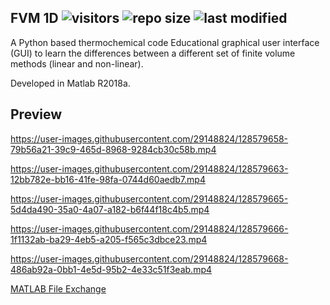 ## FVM 1D  ![visitors](https://visitor-badge.glitch.me/badge?page_id=https://github.com/AlbertoCuadra/FVM_1D/)   ![repo size](https://img.shields.io/github/repo-size/AlbertoCuadra/FVM_1D) ![last modified](https://img.shields.io/github/last-commit/AlbertoCuadra/FVM_1D)
A Python based thermochemical code
Educational graphical user interface (GUI) to learn the differences between a different set of finite volume methods (linear and non-linear). 

Developed in Matlab R2018a.

## Preview



https://user-images.githubusercontent.com/29148824/128579658-79b56a21-39c9-465d-8968-9284cb30c58b.mp4



https://user-images.githubusercontent.com/29148824/128579663-12bb782e-bb16-41fe-98fa-0744d60aedb7.mp4



https://user-images.githubusercontent.com/29148824/128579665-5d4da490-35a0-4a07-a182-b6f44f18c4b5.mp4



https://user-images.githubusercontent.com/29148824/128579666-1f1132ab-ba29-4eb5-a205-f565c3dbce23.mp4



https://user-images.githubusercontent.com/29148824/128579668-486ab92a-0bb1-4e5d-95b2-4e33c51f3eab.mp4





[MATLAB File Exchange](https://es.mathworks.com/matlabcentral/fileexchange/67357-fvm_project?s_tid=prof_contriblnk)
